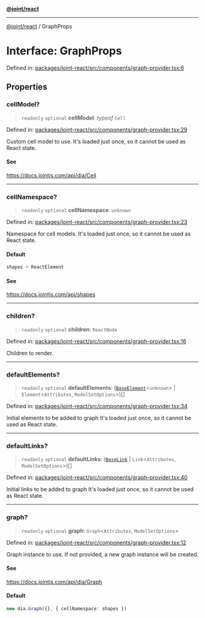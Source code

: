 [**@joint/react**](../README.md)

***

[@joint/react](../README.md) / GraphProps

# Interface: GraphProps

Defined in: [packages/joint-react/src/components/graph-provider.tsx:6](https://github.com/samuelgja/joint/blob/main/packages/joint-react/src/components/graph-provider.tsx#L6)

## Properties

### cellModel?

> `readonly` `optional` **cellModel**: *typeof* `Cell`

Defined in: [packages/joint-react/src/components/graph-provider.tsx:29](https://github.com/samuelgja/joint/blob/main/packages/joint-react/src/components/graph-provider.tsx#L29)

Custom cell model to use.
It's loaded just once, so it cannot be used as React state.

#### See

https://docs.jointjs.com/api/dia/Cell

***

### cellNamespace?

> `readonly` `optional` **cellNamespace**: `unknown`

Defined in: [packages/joint-react/src/components/graph-provider.tsx:23](https://github.com/samuelgja/joint/blob/main/packages/joint-react/src/components/graph-provider.tsx#L23)

Namespace for cell models.
It's loaded just once, so it cannot be used as React state.

#### Default

```ts
shapes + ReactElement
```

#### See

https://docs.jointjs.com/api/shapes

***

### children?

> `readonly` `optional` **children**: `ReactNode`

Defined in: [packages/joint-react/src/components/graph-provider.tsx:16](https://github.com/samuelgja/joint/blob/main/packages/joint-react/src/components/graph-provider.tsx#L16)

Children to render.

***

### defaultElements?

> `readonly` `optional` **defaultElements**: ([`BaseElement`](BaseElement.md)\<`unknown`\> \| `Element`\<`Attributes`, `ModelSetOptions`\>)[]

Defined in: [packages/joint-react/src/components/graph-provider.tsx:34](https://github.com/samuelgja/joint/blob/main/packages/joint-react/src/components/graph-provider.tsx#L34)

Initial elements to be added to graph
It's loaded just once, so it cannot be used as React state.

***

### defaultLinks?

> `readonly` `optional` **defaultLinks**: ([`BaseLink`](BaseLink.md) \| `Link`\<`Attributes`, `ModelSetOptions`\>)[]

Defined in: [packages/joint-react/src/components/graph-provider.tsx:40](https://github.com/samuelgja/joint/blob/main/packages/joint-react/src/components/graph-provider.tsx#L40)

Initial links to be added to graph
It's loaded just once, so it cannot be used as React state.

***

### graph?

> `readonly` `optional` **graph**: `Graph`\<`Attributes`, `ModelSetOptions`\>

Defined in: [packages/joint-react/src/components/graph-provider.tsx:12](https://github.com/samuelgja/joint/blob/main/packages/joint-react/src/components/graph-provider.tsx#L12)

Graph instance to use. If not provided, a new graph instance will be created.

#### See

https://docs.jointjs.com/api/dia/Graph

#### Default

```ts
new dia.Graph({}, { cellNamespace: shapes })
```
